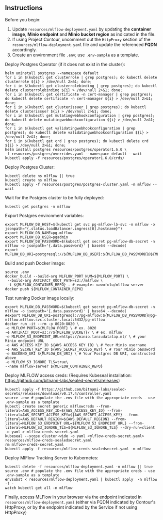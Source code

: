 ## Instructions

Before you begin:
1. Update `resources/mlflow-deployment.yaml` by updating the **container image**, **Minio endpoint** and **Minio bucket region** as indicated in the file.
2. If using Project Contour, uncomment out the `HttpProxy` section of the `resources/mlflow-deployment.yaml` file and update the referenced **FQDN** accordingly.
3. Create an environment file `.env`; use `.env-sample` as a template.

Deploy Postgres Operator (if it does not exist in the cluster):
```
helm uninstall postgres --namespace default
for i in $(kubectl get clusterrole | grep postgres); do kubectl delete clusterrole ${i} > /dev/null 2>&1; done; 
for i in $(kubectl get clusterrolebinding | grep postgres); do kubectl delete clusterrolebinding ${i} > /dev/null 2>&1; done; 
for i in $(kubectl get certificate -n cert-manager | grep postgres); do kubectl delete certificate -n cert-manager ${i} > /dev/null 2>&1; done; 
for i in $(kubectl get clusterissuer | grep postgres); do kubectl delete clusterissuer ${i} > /dev/null 2>&1; done; 
for i in $(kubectl get mutatingwebhookconfiguration | grep postgres); do kubectl delete mutatingwebhookconfiguration ${i} > /dev/null 2>&1; done; 
for i in $(kubectl get validatingwebhookconfiguration | grep postgres); do kubectl delete validatingwebhookconfiguration ${i} > /dev/null 2>&1; done; 
for i in $(kubectl get crd | grep postgres); do kubectl delete crd ${i} > /dev/null 2>&1; done;
helm install postgres resources/postgres/operator1.6.0 \
-f resources/postgres/overrides.yaml --namespace default --wait
kubectl apply -f resources/postgres/operator1.6.0/crds/
```

Deploy Postgres Cluster:
```
kubectl delete ns mlflow || true
kubectl create ns mlflow
kubectl apply -f resources/postgres/postgres-cluster.yaml -n mlflow --wait
```

Wait for the Postgres cluster to be fully deployed:
```
kubectl get postgres -n mlflow
```

Export Postgres environment variables:
```
export MLFLOW_DB_HOST=$(kubectl get svc pg-mlflow-lb-svc -n mlflow -o jsonpath="{.status.loadBalancer.ingress[0].hostname}")
export MLFLOW_DB_NAME=pg-mlflow
export MLFLOW_DB_USER=pgadmin 
export MLFLOW_DB_PASSWORD=$(kubectl get secret pg-mlflow-db-secret -n mlflow -o jsonpath='{.data.password}' | base64 --decode)
export MLFLOW_DB_URI=postgresql://${MLFLOW_DB_USER}:${MLFLOW_DB_PASSWORD}@${MLFLOW_DB_HOST}:5432/${MLFLOW_DB_NAME}
```

Build and push Docker image:
```
source .env
docker build --build-arg MLFLOW_PORT_NUM=${MLFLOW_PORT} \
 --build-arg ARTIFACT_ROOT_PATH=s3://mlflow \
 -t ${MLFLOW_CONTAINER_REPO} . # example: oawofolu/mlflow-server
docker push ${MLFLOW_CONTAINER_REPO}
```

Test running Docker image locally:
```
export MLFLOW_DB_PASSWORD=$(kubectl get secret pg-mlflow-db-secret -n mlflow -o jsonpath='{.data.password}' | base64 --decode)
#export MLFLOW_DB_URI=postgresql://pg-mlflow:${MLFLOW_DB_PASSWORD}@pg-mlflow.mlflow.svc.cluster.local:5432/pg-mlflow
docker run -it --rm -p 8020:8020 \
-e MLFLOW_PORT=${MLFLOW_PORT} \ # ex. 8020
-e ARTIFACT_ROOT=s3://${MLFLOW_BUCKET}/ \ # ex. mlflow
-e MLFLOW_S3_ENDPOINT_URL=https://minio.tanzudatatap.ml/ \ # your Minio endpoint URL
-e AWS_ACCESS_KEY_ID ${AWS_ACCESS_KEY_ID} \ # Your Minio username
-e AWS_SECRET_KEY_ID ${AWS_SECRET_ACCESS_KEY} \ # Your Minio password
-e BACKEND_URI ${MLFLOW_DB_URI} \ # Your Postgres DB URI, constructed above
-e MLFLOW_S3_IGNORE_TLS=true\
--name mlflow-server ${MLFLOW_CONTAINER_REPO}
```

Deploy MLFLOW access creds: (Requires Kubeseal installation: https://github.com/bitnami-labs/sealed-secrets/releases)
```
kubectl apply -f https://github.com/bitnami-labs/sealed-secrets/releases/download/v0.17.4/controller.yaml
source .env # populate the .env file with the appropriate creds - use .env-sample as a template
kubectl create secret generic mlflowcreds --from-literal=AWS_ACCESS_KEY_ID=${AWS_ACCESS_KEY_ID} --from-literal=AWS_SECRET_ACCESS_KEY=${AWS_SECRET_ACCESS_KEY} --from-literal=AWS_DEFAULT_REGION=${AWS_DEFAULT_REGION} --from-literal=MLFLOW_S3_ENDPOINT_URL=${MLFLOW_S3_ENDPOINT_URL} --from-literal=MLFLOW_S3_IGNORE_TLS=${MLFLOW_S3_IGNORE_TLS} --dry-run=client -o yaml > mlflow-creds-secret.yaml
kubeseal --scope cluster-wide -o yaml <mlflow-creds-secret.yaml> resources/mlflow-creds-sealedsecret.yaml
rm mlflow-creds-secret.yaml
kubectl apply -f resources/mlflow-creds-sealedsecret.yaml -n mlflow
```

Deploy MlFlow Tracking Server to Kubernetes:
```
kubectl delete -f resources/mlflow-deployment.yaml -n mlflow || true
source .env # populate the .env file with the appropriate creds - use .env-sample as a template
envsubst < resources/mlflow-deployment.yaml | kubectl apply  -n mlflow -f -
watch kubectl get all -n mlflow
```

Finally, access MLFlow in your browser via the endpoint indicated in `resources/mlflow-deployment.yaml` (either via FQDN indicated by Contour's HttpProxy, or by the endpoint indicated by the Service if not using HttpProxy)
